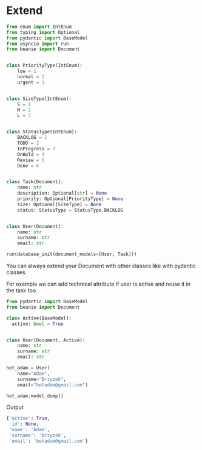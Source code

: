 # Extend

```python
from enum import IntEnum
from typing import Optional
from pydantic import BaseModel
from asyncio import run
from beanie import Document


class PriorityType(IntEnum):
    low = 1
    normal = 2
    urgent = 3


class SizeType(IntEnum):
    S = 1
    M = 2
    L = 3


class StatusType(IntEnum):
    BACKLOG = 1
    TODO = 2
    InProgress = 3
    OnHold = 4
    Review = 5
    Done = 6


class Task(Document):
    name: str
    description: Optional[str] = None
    priority: Optional[PriorityType] = None
    size: Optional[SizeType] = None
    status: StatusType = StatusType.BACKLOG


class User(Document):
    name: str
    surname: str
    email: str

run(database_init(document_models=[User, Task]))
```




You can always extend your Document with other classes like with pydantic classes.

For example we can add technical attribute if user is active and reuse it in the task too.


```python
from pydantic import BaseModel
from beanie import Document

class Active(BaseModel):
  active: bool = True


class User(Document, Active):
    name: str
    surname: str
    email: str

hot_adam = User(
    name="Adam",
    surname="Brzyzek",
    email="hotadam@gmail.com")

hot_adam.model_dump()
```

Output
```python
{'active': True,
 'id': None,
 'name': 'Adam',
 'surname': 'Brzyzek',
 'email': 'hotadam@gmail.com'}
```
